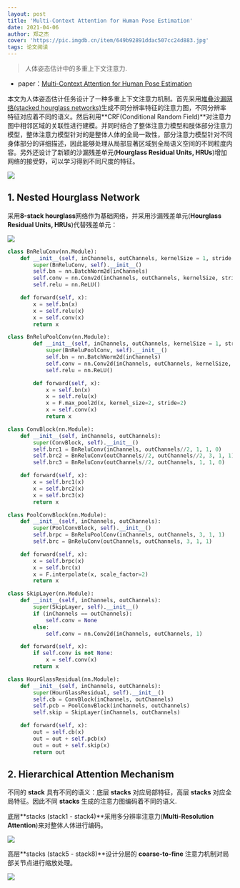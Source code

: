 ```yaml
---
layout: post
title: 'Multi-Context Attention for Human Pose Estimation'
date: 2021-04-06
author: 郑之杰
cover: 'https://pic.imgdb.cn/item/649b92891ddac507cc24d883.jpg'
tags: 论文阅读
---
```


> 人体姿态估计中的多重上下文注意力.

- paper：[Multi-Context Attention for Human Pose Estimation](https://arxiv.org/abs/1702.07432)

本文为人体姿态估计任务设计了一种多重上下文注意力机制。首先采用[堆叠沙漏网络(stacked hourglass networks)](https://0809zheng.github.io/2021/04/03/hourglass.html)生成不同分辨率特征的注意力图，不同分辨率特征对应着不同的语义。然后利用**CRF(Conditional Random Field)**对注意力图中相邻区域的关联性进行建模。并同时结合了整体注意力模型和肢体部分注意力模型，整体注意力模型针对的是整体人体的全局一致性，部分注意力模型针对不同身体部分的详细描述，因此能够处理从局部显著区域到全局语义空间的不同粒度内容。另外还设计了新颖的沙漏残差单元(**Hourglass Residual Units, HRUs**)增加网络的接受野，可以学习得到不同尺度的特征。

![](https://pic.imgdb.cn/item/649b95661ddac507cc2a4b4f.jpg)

## 1. Nested Hourglass Network

采用**8-stack hourglass**网络作为基础网络，并采用沙漏残差单元(**Hourglass Residual Units, HRUs**)代替残差单元：

![](https://pic.imgdb.cn/item/649b963a1ddac507cc2bafc7.jpg)

```python
class BnReluConv(nn.Module):
	def __init__(self, inChannels, outChannels, kernelSize = 1, stride = 1, padding = 0):
		super(BnReluConv, self).__init__()
		self.bn = nn.BatchNorm2d(inChannels)
		self.conv = nn.Conv2d(inChannels, outChannels, kernelSize, stride, padding)
		self.relu = nn.ReLU()

	def forward(self, x):
		x = self.bn(x)
		x = self.relu(x)
		x = self.conv(x)
		return x

class BnReluPoolConv(nn.Module):
		def __init__(self, inChannels, outChannels, kernelSize = 1, stride = 1, padding = 0):
			super(BnReluPoolConv, self).__init__()
			self.bn = nn.BatchNorm2d(inChannels)
			self.conv = nn.Conv2d(inChannels, outChannels, kernelSize, stride, padding)
			self.relu = nn.ReLU()

		def forward(self, x):
			x = self.bn(x)
			x = self.relu(x)
			x = F.max_pool2d(x, kernel_size=2, stride=2)
			x = self.conv(x)
			return x

class ConvBlock(nn.Module):
	def __init__(self, inChannels, outChannels):
		super(ConvBlock, self).__init__()
		self.brc1 = BnReluConv(inChannels, outChannels//2, 1, 1, 0)
		self.brc2 = BnReluConv(outChannels//2, outChannels//2, 3, 1, 1)
		self.brc3 = BnReluConv(outChannels//2, outChannels, 1, 1, 0)

	def forward(self, x):
		x = self.brc1(x)
		x = self.brc2(x)
		x = self.brc3(x)
		return x

class PoolConvBlock(nn.Module):
	def __init__(self, inChannels, outChannels):
		super(PoolConvBlock, self).__init__()
		self.brpc = BnReluPoolConv(inChannels, outChannels, 3, 1, 1)
		self.brc = BnReluConv(outChannels, outChannels, 3, 1, 1)

	def forward(self, x):
		x = self.brpc(x)
		x = self.brc(x)
		x = F.interpolate(x, scale_factor=2)
		return x

class SkipLayer(nn.Module):
	def __init__(self, inChannels, outChannels):
		super(SkipLayer, self).__init__()
		if (inChannels == outChannels):
			self.conv = None
		else:
			self.conv = nn.Conv2d(inChannels, outChannels, 1)

	def forward(self, x):
		if self.conv is not None:
			x = self.conv(x)
		return x

class HourGlassResidual(nn.Module):
	def __init__(self, inChannels, outChannels):
		super(HourGlassResidual, self).__init__()
		self.cb = ConvBlock(inChannels, outChannels)
		self.pcb = PoolConvBlock(inChannels, outChannels)
		self.skip = SkipLayer(inChannels, outChannels)

	def forward(self, x):
		out = self.cb(x)
		out = out + self.pcb(x)
		out = out + self.skip(x)
		return out
```

## 2. Hierarchical Attention Mechanism

不同的 **stack** 具有不同的语义：底层 **stacks** 对应局部特征，高层 **stacks** 对应全局特征。因此不同 **stacks** 生成的注意力图编码着不同的语义.

底层**stacks (stack1 - stack4)**采用多分辨率注意力(**Multi-Resolution Attention**)来对整体人体进行编码。

![](https://pic.imgdb.cn/item/649b9a731ddac507cc327f2f.jpg)

高层**stacks (stack5 - stack8)**设计分层的 **coarse-to-fine** 注意力机制对局部关节点进行缩放处理。

![](https://pic.imgdb.cn/item/649b9b5b1ddac507cc3400ec.jpg)

